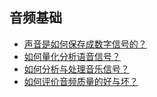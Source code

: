 ## 音频基础

- [声音是如何保存成数字信号的？]()
- [如何量化分析语音信号？]()
- [如何分析与处理音乐信号？]()
- [如何评价音频质量的好与坏？](./part1/section-4.md)